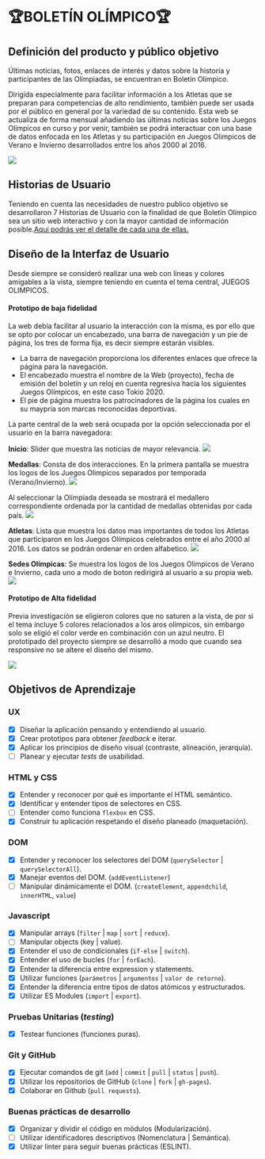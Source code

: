 
# 🏆**BOLETÍN OLÍMPICO**🏆

## **Definición del producto y público objetivo**
Últimas noticias, fotos, enlaces de interés y datos sobre la historia y participantes de las Olímpiadas, se encuentran en Boletín Olímpico.

Dirigida especialmente para facilitar información a los Atletas que se preparan para competencias de alto rendimiento, también puede ser usada por el público en general por la variedad de su contenido.
Esta web se actualiza de forma mensual añadiendo las últimas noticias sobre los Juegos Olímpicos en curso y por venir, también se podrá interactuar con una base de datos enfocada en los Atletas y su participación en Juegos Olimpicos de Verano e Invierno desarrollados entre los años 2000 al 2016.

![](./src/img/Web1.png)

## **Historias de Usuario**
Teniendo en cuenta las necesidades de nuestro publico objetivo se desarrollaron 7 Historias de Usuario con la finalidad de que Boletín Olímpico sea un sitio web interactivo y con la mayor cantidad de información posible.[Aquí podrás ver el detalle de cada una de ellas.](https://trello.com/b/Nr2P4XT0/base-atletas)

## Diseño de la Interfaz de Usuario
Desde siempre se consideró realizar una web con lineas y colores amigables a la vista, siempre teniendo en cuenta el tema central, JUEGOS OLIMPICOS.

#### Prototipo de baja fidelidad
La web debía facilitar al usuario la interacción con la misma, es por ello que se opto por colocar un encabezado, una barra de navegación y un pie de página, los tres de forma fija, es decir siempre estarán visibles.

* La barra de navegación proporciona los diferentes enlaces que ofrece la página para la navegación.
* El encabezado muestra el nombre de la Web (proyecto), fecha de emisión del boletín y un reloj en cuenta regresiva hacia los siguientes Juegos Olímpicos, en este caso Tokio 2020.
* El pie de página muestra los patrocinadores de la página los cuales en su maypria son marcas reconocidas deportivas.

La parte central de la web será ocupada por la opción seleccionada por el usuario en la barra navegadora:

**Inicio**: Slider que muestra las noticias de mayor relevancia.
![](./src/img/iniciobaja.jpg)

**Medallas**: Consta de dos interacciones. En la primera pantalla se muestra los logos de los Juegos Olimpicos separados por temporada (Verano/Invierno).
![](./src/img/medallasbaja.jpg)

Al seleccionar la Olímpiada deseada se mostrará el medallero correspondiente ordenada por la cantidad de medallas obtenidas por cada país.
![](./src/img/medallasbaja2.jpg)

**Atletas**: Lista que muestra los datos mas importantes de todos los Atletas que participaron en los Juegos Olímpicos celebrados entre el año 2000 al 2016. Los datos se podrán ordenar en orden alfabetico.
![](./src/img/atletasbaja.jpg)

**Sedes Olímpicas**: Se muestra los logos de los Juegos Olimpicos de Verano e Invierno, cada uno a modo de boton redirigirá al usuario a su propia web.
![](./src/img/sedesbaja.jpg)

#### Prototipo de Alta fidelidad
Previa investigación se eligieron colores que no saturen a la vista, de por si el tema incluye 5 colores relacionados a los aros olimpicos, sin embargo solo se eligió el color verde en combinación con un azul neutro.
El prototipado del proyecto siempre se desarrolló a modo que cuando sea responsive no se altere el diseño del mismo.

![](./src/img/inicioalta.jpg)

## Objetivos de Aprendizaje

### UX

- [x] Diseñar la aplicación pensando y entendiendo al usuario.
- [x] Crear prototipos para obtener _feedback_ e iterar.
- [x] Aplicar los principios de diseño visual (contraste, alineación, jerarquía).
- [ ] Planear y ejecutar _tests_ de usabilidad.

### HTML y CSS

- [x] Entender y reconocer por qué es importante el HTML semántico.
- [x] Identificar y entender tipos de selectores en CSS.
- [ ] Entender como funciona `flexbox` en CSS.
- [x] Construir tu aplicación respetando el diseño planeado (maquetación).

### DOM

- [x] Entender y reconocer los selectores del DOM (`querySelector` | `querySelectorAll`).
- [x] Manejar eventos del DOM. (`addEventListener`)
- [ ] Manipular dinámicamente el DOM. (`createElement`, `appendchild`, `innerHTML`, `value`)

### Javascript

- [x] Manipular arrays (`filter` | `map` | `sort` | `reduce`).
- [ ] Manipular objects (key | value).
- [x] Entender el uso de condicionales (`if-else` | `switch`).
- [x] Entender el uso de bucles (`for` | `forEach`).
- [x] Entender la diferencia entre expression y statements.
- [x] Utilizar funciones (`parámetros` | `argumentos` | `valor de retorno`).
- [x] Entender la diferencia entre tipos de datos atómicos y estructurados.
- [x] Utilizar ES Modules (`import` | `export`).

### Pruebas Unitarias (_testing_)
- [x] Testear funciones (funciones puras).

### Git y GitHub
- [x] Ejecutar comandos de git (`add` | `commit` | `pull` | `status` | `push`).
- [x] Utilizar los repositorios de GitHub (`clone` | `fork` | `gh-pages`).
- [x] Colaborar en Github (`pull requests`).

### Buenas prácticas de desarrollo
- [x] Organizar y dividir el código en módulos (Modularización).
- [ ] Utilizar identificadores descriptivos (Nomenclatura | Semántica).
- [x] Utilizar linter para seguir buenas prácticas (ESLINT).
